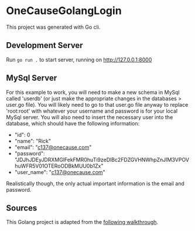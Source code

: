 # OneCauseGolangLogin
This project was generated with Go cli.

## Development Server
Run `go run .` to start server, running on http://127.0.0.1:8000

## MySql Server
For this example to work, you will need to make a new schema in MySql called 'userdb' (or just make the appropriate changes in the databases > user.go file). You will 
likely need to go to that user.go file anyway to replace 'root:root' with whatever your username and password is for your local MySql server. You will also need to insert
the necessary user into the database, which should have the following information:
* "id": 0
* "name": "Rick"
* "email": "c137@onecause.com"
* "password": "JDJhJDEyJDRXMGlFekFMR0huTi9zeDlBc2FDZGVHNWhpZnJIM3VPOVhuWFR5V01OTERoODBkMUU0b1Zx"
* "user_name": "c137@onecause.com"

Realistically though, the only actual important information is the email and password.

## Sources
This Golang project is adapted from the [following walkthrough](https://codesource.io/how-to-setup-golang-authentication-with-jwt-token/).